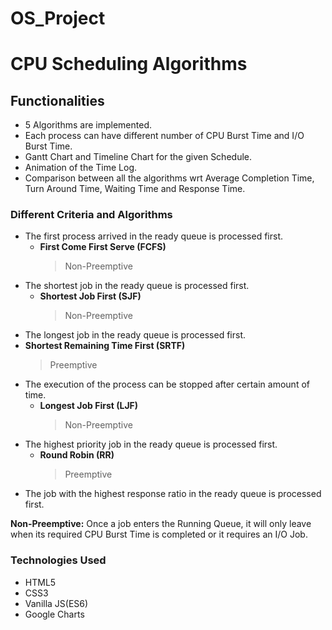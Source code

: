 # OS_Project

# CPU Scheduling Algorithms

## Functionalities

- 5 Algorithms are implemented.
- Each process can have different number of CPU Burst Time and I/O Burst Time.
- Gantt Chart and Timeline Chart for the given Schedule.
- Animation of the Time Log.
- Comparison between all the algorithms wrt Average Completion Time, Turn Around Time, Waiting Time and Response Time.

### Different Criteria and Algorithms

- The first process arrived in the ready queue is processed first.
  - **First Come First Serve (FCFS)**
    > Non-Preemptive
- The shortest job in the ready queue is processed first.
  - **Shortest Job First (SJF)**
    > Non-Preemptive
- The longest job in the ready queue is processed first.
- **Shortest Remaining Time First (SRTF)**
  > Preemptive
- The execution of the process can be stopped after certain amount of time.
  - **Longest Job First (LJF)**
    > Non-Preemptive
- The highest priority job in the ready queue is processed first.
  - **Round Robin (RR)**
    > Preemptive
- The job with the highest response ratio in the ready queue is processed first.

**Non-Preemptive:**
Once a job enters the Running Queue, it will only leave when its required CPU Burst Time is completed or it requires an I/O Job.

### Technologies Used

- HTML5
- CSS3
- Vanilla JS(ES6)
- Google Charts
